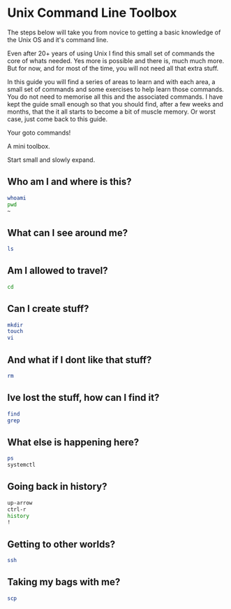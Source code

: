 # Unix Command Line Toolbox
The steps below will take you from novice to getting a basic knowledge of the Unix OS and it's command line.

Even after 20+ years of using Unix I find this small set of commands the core of whats needed. Yes more is possible and there is, much much more. But for now, and for most of the time, you will not need all that extra stuff.

In this guide you will find a series of areas to learn and with each area, a small set of commands and some exercises to help learn those commands. You do not need to memorise all this and the associated commands. I have kept the guide small enough so that you should find, after a few weeks and months, that the it all starts to become a bit of muscle memory. Or worst case, just come back to this guide.

Your goto commands!

A mini toolbox.

Start small and slowly expand.


## Who am I and where is this?
```bash
whoami
pwd
~
```

## What can I see around me?
```bash
ls
```

## Am I allowed to travel?
```bash
cd
```

## Can I create stuff?
```bash
mkdir
touch
vi
```

## And what if I dont like that stuff?
```bash
rm
```

## Ive lost the stuff, how can I find it?
```bash
find
grep
```

## What else is happening here?
```bash
ps
systemctl
```

## Going back in history?
```bash
up-arrow
ctrl-r
history
!
```

## Getting to other worlds?
```bash
ssh
```

## Taking my bags with me?
```bash
scp
```
